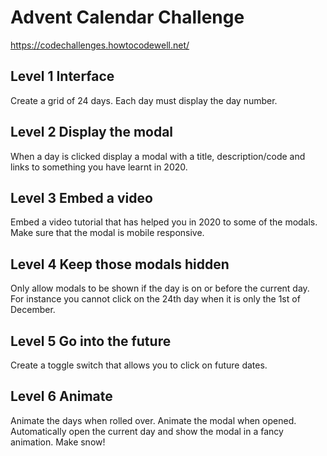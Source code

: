 # Advent Calendar Challenge

https://codechallenges.howtocodewell.net/

## Level 1 Interface
Create a grid of 24 days. Each day must display the day number.

## Level 2 Display the modal
When a day is clicked display a modal with a title, description/code and links to something you have learnt in 2020.

## Level 3 Embed a video
Embed a video tutorial that has helped you in 2020 to some of the modals. Make sure that the modal is mobile responsive.

## Level 4 Keep those modals hidden
Only allow modals to be shown if the day is on or before the current day. For instance you cannot click on the 24th day when it is only the 1st of December.

## Level 5 Go into the future
Create a toggle switch that allows you to click on future dates.

## Level 6 Animate
Animate the days when rolled over.
Animate the modal when opened.
Automatically open the current day and show the modal in a fancy animation.
Make snow!
